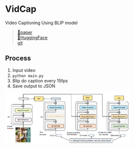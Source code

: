 # VidCap
Video Captioning Using BLIP model  
> [📜paper](https://arxiv.org/abs/2201.12086v2)  
> [🤗HuggingFace](https://huggingface.co/Salesforce/blip-vqa-base)  
> [git](https://github.com/dino-chiio/blip-vqa-finetune/blob/main/finetuning.py)

## Process
1. Input video  
2. ```python main.py```  
3. Blip do caption every 15fps  
4. Save output to JSON  
  
  
<img src = "blip.png"  width="80%">